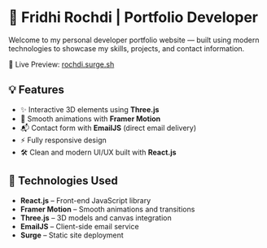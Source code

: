 # 🚀 Fridhi Rochdi | Portfolio Developer

Welcome to my personal developer portfolio website — built using modern technologies to showcase my skills, projects, and contact information.

🔗 Live Preview: [rochdi.surge.sh](https://rochdi.surge.sh/)

## 💡 Features

- ✨ Interactive 3D elements using **Three.js**
- 🎯 Smooth animations with **Framer Motion**
- 📬 Contact form with **EmailJS** (direct email delivery)
- ⚡ Fully responsive design
- 🛠️ Clean and modern UI/UX built with **React.js**

## 🧪 Technologies Used

- **React.js** – Front-end JavaScript library
- **Framer Motion** – Smooth animations and transitions
- **Three.js** – 3D models and canvas integration
- **EmailJS** – Client-side email service
- **Surge** – Static site deployment


